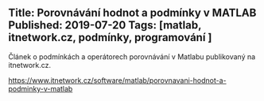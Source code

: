 Title: Porovnávání hodnot a podmínky v MATLAB
Published: 2019-07-20
Tags: [matlab, itnetwork.cz, podmínky, programování ]
---

Článek o podmínkách a operátorech porovnávání v Matlabu  publikovaný na itnetwork.cz.

https://www.itnetwork.cz/software/matlab/porovnavani-hodnot-a-podminky-v-matlab